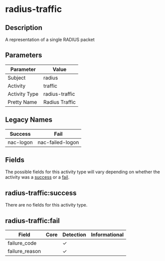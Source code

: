 radius-traffic
==============

Description
-----------
A representation of a single RADIUS packet

Parameters
----------
| Parameter     | Value          |
| ------------- | -------------- |
| Subject       | radius         |
| Activity      | traffic        |
| Activity Type | radius-traffic |
| Pretty Name   | Radius Traffic |

Legacy Names
------------
| Success       | Fail                 |
| ------------- | -------------------- |
| nac-logon<br> | nac-failed-logon<br> |

Fields
------

The possible fields for this activity type will vary depending on whether the activity was a [success](#radius-trafficsuccess) or a [fail](#radius-trafficfail).


radius-traffic:success
----------------------

There are no fields for this activity type.


radius-traffic:fail
-------------------

| Field          | Core | Detection | Informational |
| -------------- | ---- | --------- | ------------- |
| failure_code   |      | &#10003;  |               |
| failure_reason |      | &#10003;  |               |